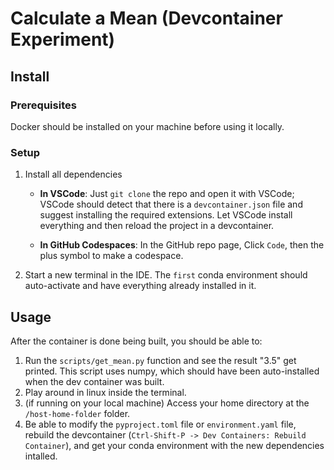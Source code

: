 # Calculate a Mean (Devcontainer Experiment)

## Install

### Prerequisites

Docker should be installed on your machine before using it locally. 

### Setup

1. Install all dependencies
   - **In VSCode**: Just `git clone` the repo and open it with VSCode; VSCode should detect that there is a `devcontainer.json` file and suggest installing the required extensions.  Let VSCode install everything and then reload the project in a devcontainer.

   - **In GitHub Codespaces**: In the GitHub repo page, Click `Code`, then the plus symbol to make a codespace.  

2. Start a new terminal in the IDE.  The `first` conda environment should auto-activate and have everything already installed in it.


## Usage

After the container is done being built, you should be able to:


1. Run the `scripts/get_mean.py` function and see the result "3.5" get printed. This script uses numpy, which should  have been auto-installed when the dev container was built.
2. Play around in linux inside the terminal.
3. (if running on your local machine) Access your home directory at the `/host-home-folder` folder.
4. Be able to modify the `pyproject.toml` file or `environment.yaml` file, rebuild the devcontainer (`Ctrl-Shift-P -> Dev Containers: Rebuild Container`), and get your conda environment with the new dependencies intalled.
